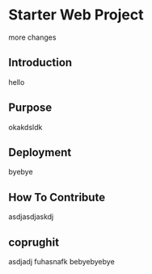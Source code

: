 # Starter Web Project
more changes
## Introduction
hello
## Purpose
okakdsldk
## Deployment
byebye
## How To Contribute
asdjasdjaskdj
## coprughit
asdjadj fuhasnafk
bebyebyebye